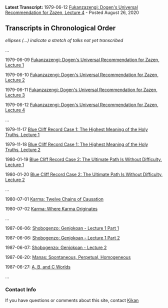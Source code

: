 **Latest Transcript:** 1979-06-12 [Fukanzazengi: Dogen's Universal Recommendation for Zazen, Lecture 4](1979-06-12-Fukanzazengi-Lecture4) - Posted August 26, 2020

## Transcripts in Chronological Order

*ellipses (...) indicate a stretch of talks not yet transcribed*

...

1979-06-09 [Fukanzazengi: Dogen's Universal Recommendation for Zazen, Lecture 1](1979-06-09-Fukanzazengi-Lecture1)

1979-06-10 [Fukanzazengi: Dogen's Universal Recommendation for Zazen, Lecture 2](1979-06-10-Fukanzazengi-Lecture2)

1979-06-11 [Fukanzazengi: Dogen's Universal Recommendation for Zazen, Lecture 3](1979-06-11-Fukanzazengi-Lecture3)

1979-06-12 [Fukanzazengi: Dogen's Universal Recommendation for Zazen, Lecture 4](1979-06-12-Fukanzazengi-Lecture4)

...

1979-11-17 [Blue Cliff Record Case 1: The Highest Meaning of the Holy Truths, Lecture 1](1979-11-17-BlueCliffRecordCase1Lecture1.md)

1979-11-18 [Blue Cliff Record Case 1: The Highest Meaning of the Holy Truths, Lecture 2](1979-11-18-BlueCliffRecordCase1Lecture2.md)

1980-01-19 [Blue Cliff Record Case 2: The Ultimate Path Is Without Difficulty, Lecture 1](1980-01-19-BlueCliffRecordCase2Lecture1.md)

1980-01-20 [Blue Cliff Record Case 2: The Ultimate Path Is Without Difficulty, Lecture 2](1980-01-20-BlueCliffRecordCase2Lecture2.md)

...

1980-07-01 [Karma: Twelve Chains of Causation](1980-07-01-Karma-TwelveChainsOfCausation.md)

1980-07-02 [Karma: Where Karma Originates](1980-07-02-Karma-WhereKarmaOriginates.md)

...

1987-06-06: [Shobogenzo: Genjokoan - Lecture 1 Part 1](1987-06-06-Shobogenzo-Genjokoan-Lecture1-Part1.md)

1987-06-06: [Shobogenzo: Genjokoan - Lecture 1 Part 2](1987-06-06-Shobogenzo-Genjokoan-Lecture1-Part2.md)

1987-06-07: [Shobogenzo: Genjokoan - Lecture 2](1987-06-07-Shobogenzo-Genjokoan-Lecture2.md)

1987-06-20: [Manas: Spontaneous, Perpetual, Homogeneous](1987-06-20-Manas)

1987-06-27: [A, B, and C Worlds](1987-06-27-A-B-and-C-Worlds)


...


### Contact Info

If you have questions or comments about this site, contact [Kikan](mailto:kikan@cloudsinwater.org)

